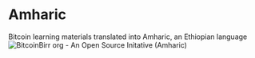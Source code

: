 # Amharic
Bitcoin learning materials translated into Amharic, an Ethiopian language
![BitcoinBirr org - An Open Source Initative (Amharic)](https://user-images.githubusercontent.com/87287532/142050320-248165b5-b089-4905-955c-8348832195bf.jpg)
